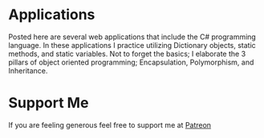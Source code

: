 # Applications
Posted here are several web applications that include the C# programming language.
In these applications I practice utilizing Dictionary objects, static methods, and static variables.
Not to forget the basics; I elaborate the 3 pillars of object oriented programming; Encapsulation, Polymorphism, and Inheritance.

# Support Me
If you are feeling generous feel free to support me at [Patreon](https://www.patreon.com/DevelopingSam)
